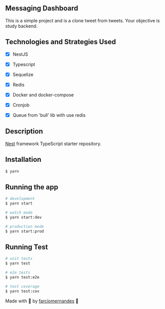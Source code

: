 ## Messaging Dashboard

This is a simple project and is a clone tweet from tweets.
Your objective is study backend.

## Technologies and Strategies Used

- [x] NestJS
- [x] Typescript
- [x] Sequelize
- [x] Redis
- [x] Docker and docker-compose
- [x] Cronjob
- [x] Queue from 'bull' lib with use redis


## Description

[Nest](https://github.com/nestjs/nest) framework TypeScript starter repository.

## Installation

```bash
$ yarn
```

## Running the app

```bash
# development
$ yarn start

# watch mode
$ yarn start:dev

# production mode
$ yarn start:prod
```

## Running Test

```bash
# unit tests
$ yarn test

# e2e tests
$ yarn test:e2e

# test coverage
$ yarn test:cov
```

Made with 🖤 by [farciomernandes](https://github.com/farciomernandes) :wave:
